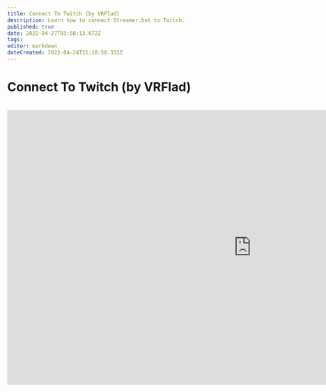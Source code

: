 ```yaml
---
title: Connect To Twitch (by VRFlad)
description: Learn how to connect Streamer.bot to Twitch.
published: true
date: 2022-04-27T03:58:13.672Z
tags: 
editor: markdown
dateCreated: 2022-04-24T21:18:58.333Z
---
```


# Connect To Twitch (by VRFlad)
<br>
<iframe width="1120" height="630" src="https://www.youtube.com/embed/7MkzsxgfVgg" title="YouTube video player" frameborder="0" allow="accelerometer; autoplay; clipboard-write; encrypted-media; gyroscope; picture-in-picture" allowfullscreen></iframe>